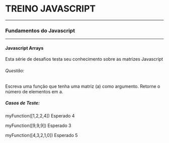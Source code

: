 # TREINO JAVASCRIPT #
---
### Fundamentos do Javascript ###
---
#### Javascript Arrays
Esta série de desafios testa seu conhecimento sobre as matrizes Javascript
###### Questão:
Escreva uma função que tenha uma matriz (a) como argumento. Retorne o número de elementos em a.

##### Casos de Teste:

myFunction([1,2,2,4])
Esperado
4

myFunction([9,9,9])
Esperado
3

myFunction([4,3,2,1,0])
Esperado
5